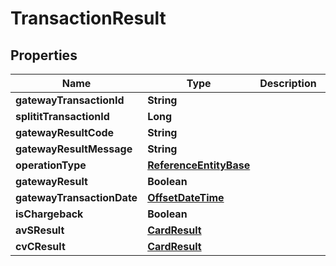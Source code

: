 
# TransactionResult

## Properties
Name | Type | Description | Notes
------------ | ------------- | ------------- | -------------
**gatewayTransactionId** | **String** |  |  [optional]
**splititTransactionId** | **Long** |  | 
**gatewayResultCode** | **String** |  |  [optional]
**gatewayResultMessage** | **String** |  |  [optional]
**operationType** | [**ReferenceEntityBase**](ReferenceEntityBase.md) |  |  [optional]
**gatewayResult** | **Boolean** |  | 
**gatewayTransactionDate** | [**OffsetDateTime**](OffsetDateTime.md) |  | 
**isChargeback** | **Boolean** |  | 
**avSResult** | [**CardResult**](CardResult.md) |  |  [optional]
**cvCResult** | [**CardResult**](CardResult.md) |  |  [optional]



